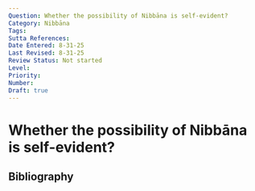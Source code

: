 ```yaml
---
Question: Whether the possibility of Nibbāna is self-evident?
Category: Nibbāna
Tags: 
Sutta References: 
Date Entered: 8-31-25
Last Revised: 8-31-25
Review Status: Not started
Level: 
Priority: 
Number: 
Draft: true
---
```


# Whether the possibility of Nibbāna is self-evident?

## Bibliography

<!-- 

Notes:



 -->